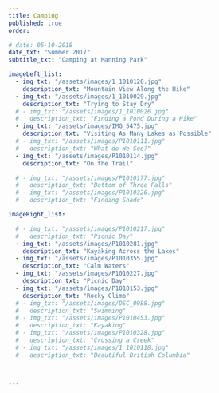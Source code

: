 ```yaml
---
title: Camping  
published: true
order: 

# date: 05-10-2018
date_txt: "Summer 2017"
subtitle_txt: "Camping at Manning Park"

imageLeft_list:
  - img_txt: "/assets/images/1_1010120.jpg"
    description_txt: "Mountain View Along the Hike"
  - img_txt: "/assets/images/1_1010029.jpg"
    description_txt: "Trying to Stay Dry"
  # - img_txt: "/assets/images/1_1010026.jpg"
  #   description_txt: "Finding a Pond During a Hike"
  - img_txt: "/assets/images/IMG_5475.jpg"
    description_txt: "Visiting As Many Lakes as Possible"
  # - img_txt: "/assets/images/P1010111.jpg"
  #   description_txt: "What do We See?"
  - img_txt: "/assets/images/P1010114.jpg"
    description_txt: "On the Trail"

  # - img_txt: "/assets/images/P1010177.jpg"
  #   description_txt: "Bottom of Three Falls"
  # - img_txt: "/assets/images/P1010326.jpg"
  #   description_txt: "Finding Shade"

imageRight_list:

  # - img_txt: "/assets/images/P1010217.jpg"
  #   description_txt: "Picnic Day"
  - img_txt: "/assets/images/P1010281.jpg"
    description_txt: "Kayaking Across the Lakes"
  - img_txt: "/assets/images/P1010355.jpg"
    description_txt: "Calm Waters"
  - img_txt: "/assets/images/P1010227.jpg"
    description_txt: "Picnic Day"
  - img_txt: "/assets/images/P1010153.jpg"
    description_txt: "Rocky Climb"
  # - img_txt: "/assets/images/DSC_0988.jpg"
  #   description_txt: "Swimming"
  # - img_txt: "/assets/images/P1010453.jpg"
  #   description_txt: "Kayaking"
  # - img_txt: "/assets/images/P1010328.jpg"
  #   description_txt: "Crossing a Creek"
  # - img_txt: "/assets/images/1_1010118.jpg"
  #   description_txt: "Beautiful British Columbia"



---
```

